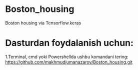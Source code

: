 # Boston_housing
Boston housing via Tensorflow.keras

# Dasturdan foydalanish uchun:

1.Terminal, cmd yoki Powershellda ushbu komandani tering:
  https://github.com/makhmudjumanazarov/Boston_housing.git

